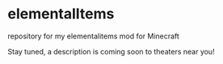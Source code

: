 # elementalItems
repository for my elementalitems mod for Minecraft

Stay tuned, a description is coming soon to theaters near you!

